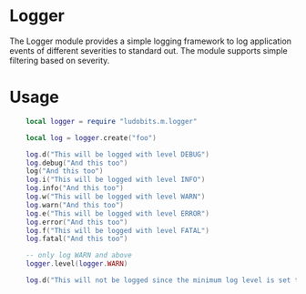 # Logger
The Logger module provides a simple logging framework to log application events of different severities to standard out. The module supports simple filtering based on severity.

# Usage

```lua
	local logger = require "ludobits.m.logger"

	local log = logger.create("foo")

	log.d("This will be logged with level DEBUG")
	log.debug("And this too")
	log("And this too")
	log.i("This will be logged with level INFO")
	log.info("And this too")
	log.w("This will be logged with level WARN")
	log.warn("And this too")
	log.e("This will be logged with level ERROR")
	log.error("And this too")
	log.f("This will be logged with level FATAL")
	log.fatal("And this too")

	-- only log WARN and above
	logger.level(logger.WARN)

	log.d("This will not be logged since the minimum log level is set to WARN")
```
